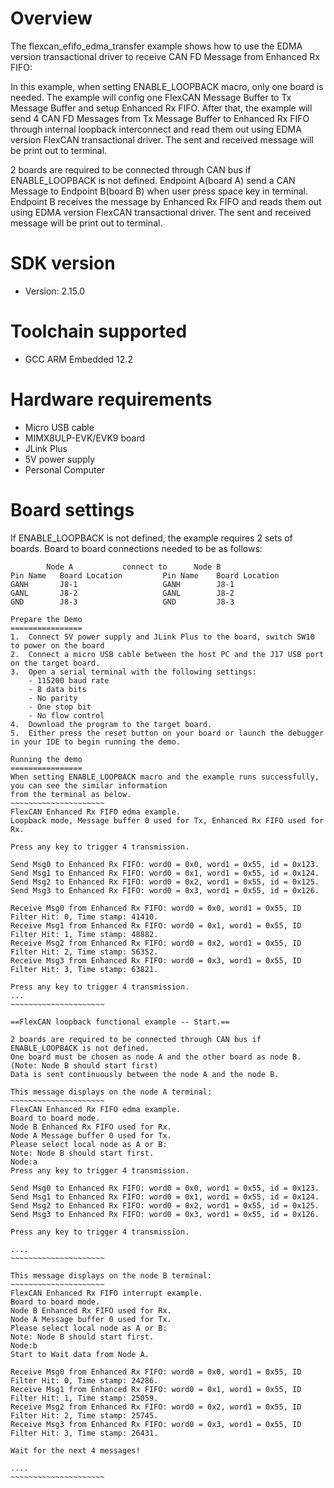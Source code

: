 Overview
========
The flexcan_efifo_edma_transfer example shows how to use the EDMA version transactional driver to receive
CAN FD Message from Enhanced Rx FIFO:

In this example, when setting ENABLE_LOOPBACK macro, only one board is needed. The example will config one FlexCAN Message
Buffer to Tx Message Buffer and setup Enhanced Rx FIFO. After that, the example will send 4 CAN FD Messages
from Tx Message Buffer to Enhanced Rx FIFO through internal loopback interconnect and read them out using
EDMA version FlexCAN transactional driver. The sent and received message will be print out to terminal.

2 boards are required to be connected through CAN bus if ENABLE_LOOPBACK is not defined. Endpoint A(board A) send a CAN Message to
Endpoint B(board B) when user press space key in terminal. Endpoint B receives the message by Enhanced Rx FIFO and reads 
them out using EDMA version FlexCAN transactional driver. The sent and received message will be print out to terminal.

SDK version
===========
- Version: 2.15.0

Toolchain supported
===================
- GCC ARM Embedded  12.2

Hardware requirements
=====================
- Micro USB cable
- MIMX8ULP-EVK/EVK9 board
- JLink Plus
- 5V power supply
- Personal Computer

Board settings
==============
If ENABLE_LOOPBACK is not defined, the example requires 2 sets of boards.
Board to board connections needed to be as follows:
~~~~~~~~~~~~~~~~~~~~~~~~~~~~~~~~~~~~~~~~~~~~~~~~~~~~~~
        Node A           connect to      Node B
Pin Name   Board Location         Pin Name    Board Location
GANH       J8-1                   GANH        J8-1
GANL       J8-2                   GANL        J8-2
GND        J8-3                   GND         J8-3

Prepare the Demo
================
1.  Connect 5V power supply and JLink Plus to the board, switch SW10 to power on the board
2.  Connect a micro USB cable between the host PC and the J17 USB port on the target board.
3.  Open a serial terminal with the following settings:
    - 115200 baud rate
    - 8 data bits
    - No parity
    - One stop bit
    - No flow control
4.  Download the program to the target board.
5.  Either press the reset button on your board or launch the debugger in your IDE to begin running the demo.

Running the demo
================
When setting ENABLE_LOOPBACK macro and the example runs successfully, you can see the similar information
from the terminal as below.
~~~~~~~~~~~~~~~~~~~~~
FlexCAN Enhanced Rx FIFO edma example.
Loopback mode, Message buffer 0 used for Tx, Enhanced Rx FIFO used for Rx.

Press any key to trigger 4 transmission.

Send Msg0 to Enhanced Rx FIFO: word0 = 0x0, word1 = 0x55, id = 0x123.
Send Msg1 to Enhanced Rx FIFO: word0 = 0x1, word1 = 0x55, id = 0x124.
Send Msg2 to Enhanced Rx FIFO: word0 = 0x2, word1 = 0x55, id = 0x125.
Send Msg3 to Enhanced Rx FIFO: word0 = 0x3, word1 = 0x55, id = 0x126.

Receive Msg0 from Enhanced Rx FIFO: word0 = 0x0, word1 = 0x55, ID Filter Hit: 0, Time stamp: 41410.
Receive Msg1 from Enhanced Rx FIFO: word0 = 0x1, word1 = 0x55, ID Filter Hit: 1, Time stamp: 48882.
Receive Msg2 from Enhanced Rx FIFO: word0 = 0x2, word1 = 0x55, ID Filter Hit: 2, Time stamp: 56352.
Receive Msg3 from Enhanced Rx FIFO: word0 = 0x3, word1 = 0x55, ID Filter Hit: 3, Time stamp: 63821.

Press any key to trigger 4 transmission.
...
~~~~~~~~~~~~~~~~~~~~~

==FlexCAN loopback functional example -- Start.==

2 boards are required to be connected through CAN bus if ENABLE_LOOPBACK is not defined.
One board must be chosen as node A and the other board as node B. (Note: Node B should start first)
Data is sent continuously between the node A and the node B.

This message displays on the node A terminal:
~~~~~~~~~~~~~~~~~~~~~
FlexCAN Enhanced Rx FIFO edma example.
Board to board mode.
Node B Enhanced Rx FIFO used for Rx.
Node A Message buffer 0 used for Tx.
Please select local node as A or B:
Note: Node B should start first.
Node:a
Press any key to trigger 4 transmission.

Send Msg0 to Enhanced Rx FIFO: word0 = 0x0, word1 = 0x55, id = 0x123.
Send Msg1 to Enhanced Rx FIFO: word0 = 0x1, word1 = 0x55, id = 0x124.
Send Msg2 to Enhanced Rx FIFO: word0 = 0x2, word1 = 0x55, id = 0x125.
Send Msg3 to Enhanced Rx FIFO: word0 = 0x3, word1 = 0x55, id = 0x126.

Press any key to trigger 4 transmission.

....
~~~~~~~~~~~~~~~~~~~~~

This message displays on the node B terminal:
~~~~~~~~~~~~~~~~~~~~~
FlexCAN Enhanced Rx FIFO interrupt example.
Board to board mode.
Node B Enhanced Rx FIFO used for Rx.
Node A Message buffer 0 used for Tx.
Please select local node as A or B:
Note: Node B should start first.
Node:b
Start to Wait data from Node A.

Receive Msg0 from Enhanced Rx FIFO: word0 = 0x0, word1 = 0x55, ID Filter Hit: 0, Time stamp: 24286.
Receive Msg1 from Enhanced Rx FIFO: word0 = 0x1, word1 = 0x55, ID Filter Hit: 1, Time stamp: 25059.
Receive Msg2 from Enhanced Rx FIFO: word0 = 0x2, word1 = 0x55, ID Filter Hit: 2, Time stamp: 25745.
Receive Msg3 from Enhanced Rx FIFO: word0 = 0x3, word1 = 0x55, ID Filter Hit: 3, Time stamp: 26431.

Wait for the next 4 messages!

....
~~~~~~~~~~~~~~~~~~~~~
